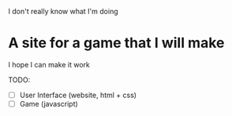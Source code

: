 I don't really know what I'm doing

# A site for a game that I will make

I hope I can make it work

TODO:
- [ ] User Interface (website, html + css)
- [ ] Game (javascript)